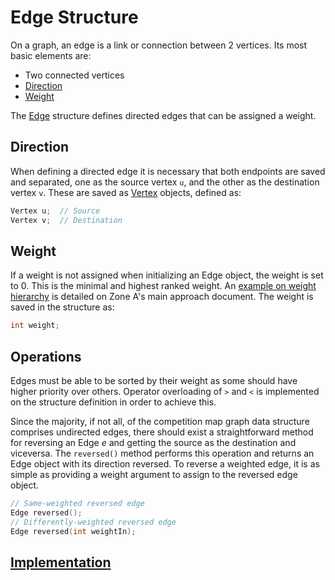 # Edge Structure

On a graph, an edge is a link or connection between 2 vertices. Its most basic elements are:

* Two connected vertices
* [Direction](#direction)
* [Weight](#weight)

The [Edge](./Edge.MD) structure defines directed edges that can be assigned a weight.

## Direction

When defining a directed edge it is necessary that both endpoints are saved and separated, one as the source vertex `u`, and the other as the destination vertex `v`. These are saved as [Vertex](./Vertex.MD) objects, defined as:

```cpp
Vertex u;  // Source
Vertex v;  // Destination
```

## Weight

If a weight is not assigned when initializing an Edge object, the weight is set to $0$. This is the minimal and highest ranked weight. An [example on weight hierarchy](../zone_A/Approach.MD#weighting-edges) is detailed on Zone A's main approach document. The weight is saved in the structure as:

```cpp
int weight;
```

## Operations

Edges must be able to be sorted by their weight as some should have higher priority over others. Operator overloading of `>` and `<` is implemented on the structure definition in order to achieve this.

Since the majority, if not all, of the competition map graph data structure comprises undirected edges, there should exist a straightforward method for reversing an Edge $e$ and getting the source as the destination and viceversa. The `reversed()` method performs this operation and returns an Edge object with its direction reversed. To reverse a weighted edge, it is as simple as providing a weight argument to assign to the reversed edge object.

```cpp
// Same-weighted reversed edge
Edge reversed();
// Differently-weighted reversed edge
Edge reversed(int weightIn);
```

## [Implementation](./Edge.hpp)
